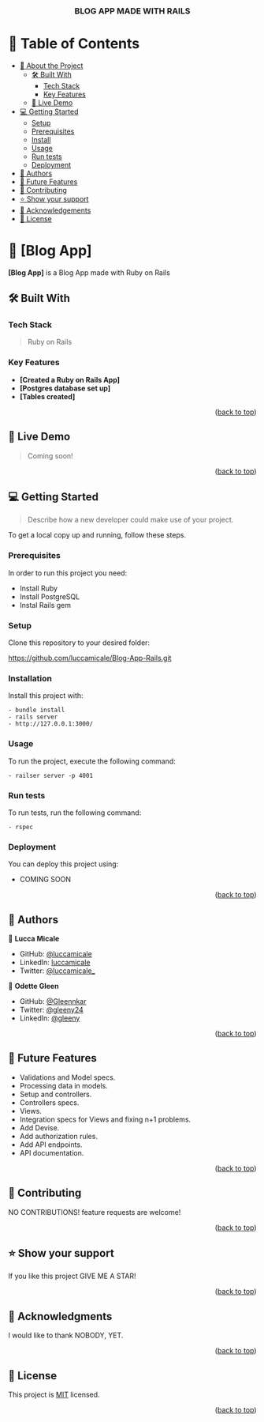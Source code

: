 <a name="readme-top"></a>

<!--
HOW TO USE:
This is an example of how you may give instructions on setting up your project locally.

Modify this file to match your project and remove sections that don't apply.

REQUIRED SECTIONS:
- Table of Contents
- About the Project
  - Built With
  - Live Demo
- Getting Started
- Authors
- Future Features
- Contributing
- Show your support
- Acknowledgements
- License

OPTIONAL SECTIONS:
- FAQ

After you're finished please remove all the comments and instructions!
-->

<div align="center">

  <h3><b>BLOG APP MADE WITH RAILS</b></h3>

</div>

<!-- TABLE OF CONTENTS -->

# 📗 Table of Contents

- [📖 About the Project](#about-project)
  - [🛠 Built With](#built-with)
    - [Tech Stack](#tech-stack)
    - [Key Features](#key-features)
  - [🚀 Live Demo](#live-demo)
- [💻 Getting Started](#getting-started)
  - [Setup](#setup)
  - [Prerequisites](#prerequisites)
  - [Install](#install)
  - [Usage](#usage)
  - [Run tests](#run-tests)
  - [Deployment](#triangular_flag_on_post-deployment)
- [👥 Authors](#authors)
- [🔭 Future Features](#future-features)
- [🤝 Contributing](#contributing)
- [⭐️ Show your support](#support)
- [🙏 Acknowledgements](#acknowledgements)
- [📝 License](#license)

<!-- PROJECT DESCRIPTION -->

# 📖 [Blog App] <a name="about-project"></a>

**[Blog App]** is a Blog App made with Ruby on Rails

## 🛠 Built With <a name="built-with"></a>

### Tech Stack <a name="tech-stack"></a>

> Ruby on Rails


### Key Features <a name="key-features"></a>

- **[Created a Ruby on Rails App]**
- **[Postgres database set up]**
- **[Tables created]**

<p align="right">(<a href="#readme-top">back to top</a>)</p>

<!-- LIVE DEMO -->

## 🚀 Live Demo <a name="live-demo"></a>

> Coming soon!
<!--
- [Live Demo Link](https://yourdeployedapplicationlink.com)
-->
<p align="right">(<a href="#readme-top">back to top</a>)</p>

<!-- GETTING STARTED -->

## 💻 Getting Started <a name="getting-started"></a>

> Describe how a new developer could make use of your project.

To get a local copy up and running, follow these steps.

### Prerequisites

In order to run this project you need:

- Install Ruby
- Install PostgreSQL
- Instal Rails gem

### Setup

Clone this repository to your desired folder:

https://github.com/luccamicale/Blog-App-Rails.git

### Installation
Install this project with:
```
- bundle install
- rails server
- http://127.0.0.1:3000/
```

### Usage
To run the project, execute the following command:
```
- railser server -p 4001
```

### Run tests
To run tests, run the following command:
```
- rspec
```
### Deployment

You can deploy this project using:

- COMING SOON

<p align="right">(<a href="#readme-top">back to top</a>)</p>

<!-- AUTHORS -->

## 👥 Authors <a name="authors"></a>

👤 **Lucca Micale**

- GitHub: [@luccamicale](https://github.com/luccamicale)
- LinkedIn: [luccamicale](https://www.linkedin.com/in/luccamicale/)
- Twitter: [@luccamicale_](https://twitter.com/LuccaMicale_)

👤 **Odette Gleen**

- GitHub: [@Gleennkar](https://github.com/Gleennkar)
- Twitter: [@gleeny24](https://twitter.com/twitterhandle)
- LinkedIn: [@gleeny](https://www.linkedin.com/in/gleeny-nkar-aa3917182)


<p align="right">(<a href="#readme-top">back to top</a>)</p>

<!-- FUTURE FEATURES -->

## 🔭 Future Features <a name="future-features"></a>

-  Validations and Model specs.
-  Processing data in models.
-  Setup and controllers.
-  Controllers specs.
-  Views.
-  Integration specs for Views and fixing n+1 problems.
-  Add Devise.
-  Add authorization rules.
-  Add API endpoints.
-  API documentation.


<p align="right">(<a href="#readme-top">back to top</a>)</p>

<!-- CONTRIBUTING -->

## 🤝 Contributing <a name="contributing"></a>

NO CONTRIBUTIONS! 
feature requests are welcome!

<p align="right">(<a href="#readme-top">back to top</a>)</p>

<!-- SUPPORT -->

## ⭐️ Show your support <a name="support"></a>

If you like this project GIVE ME A STAR!

<p align="right">(<a href="#readme-top">back to top</a>)</p>

<!-- ACKNOWLEDGEMENTS -->

## 🙏 Acknowledgments <a name="acknowledgements"></a>

I would like to thank NOBODY, YET.

<p align="right">(<a href="#readme-top">back to top</a>)</p>

<!-- FAQ (optional) -->

<!-- LICENSE -->

## 📝 License <a name="license"></a>

This project is [MIT](https://github.com/luccamicale/Blog-App-Rails/blob/validations-and-model/LICENSE) licensed.


<p align="right">(<a href="#readme-top">back to top</a>)</p>